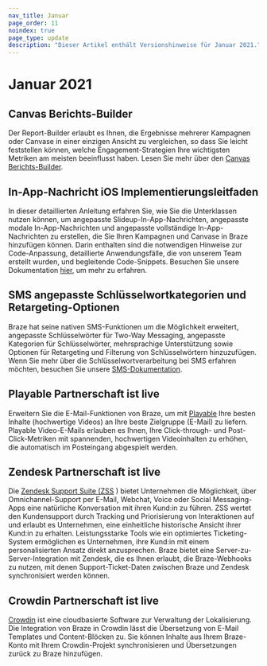 ```yaml
---
nav_title: Januar
page_order: 11
noindex: true
page_type: update
description: "Dieser Artikel enthält Versionshinweise für Januar 2021."
---
```

# Januar 2021

## Canvas Berichts-Builder

Der Report-Builder erlaubt es Ihnen, die Ergebnisse mehrerer Kampagnen oder Canvase in einer einzigen Ansicht zu vergleichen, so dass Sie leicht feststellen können, welche Engagement-Strategien Ihre wichtigsten Metriken am meisten beeinflusst haben. Lesen Sie mehr über den [Canvas Berichts-Builder]({{site.baseurl}}/user_guide/analytics/reporting/report_builder/).

## In-App-Nachricht iOS Implementierungsleitfaden

In dieser detaillierten Anleitung erfahren Sie, wie Sie die Unterklassen nutzen können, um angepasste Slideup-In-App-Nachrichten, angepasste modale In-App-Nachrichten und angepasste vollständige In-App-Nachrichten zu erstellen, die Sie Ihren Kampagnen und Canvase in Braze hinzufügen können. Darin enthalten sind die notwendigen Hinweise zur Code-Anpassung, detaillierte Anwendungsfälle, die von unserem Team erstellt wurden, und begleitende Code-Snippets. Besuchen Sie unsere Dokumentation [hier]({{site.baseurl}}/developer_guide/platforms/legacy_sdks/ios/in-app_messaging/implementation_guide/), um mehr zu erfahren. 

## SMS angepasste Schlüsselwortkategorien und Retargeting-Optionen

Braze hat seine nativen SMS-Funktionen um die Möglichkeit erweitert, angepasste Schlüsselwörter für Two-Way Messaging, angepasste Kategorien für Schlüsselwörter, mehrsprachige Unterstützung sowie Optionen für Retargeting und Filterung von Schlüsselwörtern hinzuzufügen. Wenn Sie mehr über die Schlüsselwortverarbeitung bei SMS erfahren möchten, besuchen Sie unsere [SMS-Dokumentation]({{site.baseurl}}/user_guide/message_building_by_channel/sms/keywords/keyword_handling/). 

## Playable Partnerschaft ist live

Erweitern Sie die E-Mail-Funktionen von Braze, um mit [Playable]({{site.baseurl}}/partners/playable/) Ihre besten Inhalte (hochwertige Videos) an Ihre beste Zielgruppe (E-Mail) zu liefern. Playable Video-E-Mails erlauben es Ihnen, Ihre Click-through- und Post-Click-Metriken mit spannenden, hochwertigen Videoinhalten zu erhöhen, die automatisch im Posteingang abgespielt werden. 

## Zendesk Partnerschaft ist live

Die [Zendesk Support Suite (ZSS]({{site.baseurl}}/partners/zendesk/) ) bietet Unternehmen die Möglichkeit, über Omnichannel-Support per E-Mail, Webchat, Voice oder Social Messaging-Apps eine natürliche Konversation mit ihren Kund:in zu führen. ZSS wertet den Kundensupport durch Tracking und Priorisierung von Interaktionen auf und erlaubt es Unternehmen, eine einheitliche historische Ansicht ihrer Kund:in zu erhalten. Leistungsstarke Tools wie ein optimiertes Ticketing-System ermöglichen es Unternehmen, ihre Kund:in mit einem personalisierten Ansatz direkt anzusprechen. Braze bietet eine Server-zu-Server-Integration mit Zendesk, die es Ihnen erlaubt, die Braze-Webhooks zu nutzen, mit denen Support-Ticket-Daten zwischen Braze und Zendesk synchronisiert werden können. 

## Crowdin Partnerschaft ist live

[Crowdin]({{site.baseurl}}/partners/crowdin/) ist eine cloudbasierte Software zur Verwaltung der Lokalisierung. Die Integration von Braze in Crowdin lässt die Übersetzung von E-Mail Templates und Content-Blöcken zu. Sie können Inhalte aus Ihrem Braze-Konto mit Ihrem Crowdin-Projekt synchronisieren und Übersetzungen zurück zu Braze hinzufügen.

